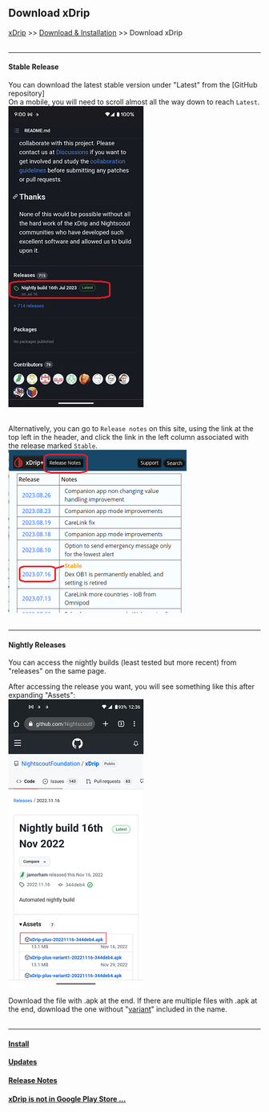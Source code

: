 ## Download xDrip  
[xDrip](../README.md) >> [Download & Installation](./Installation_page.md) >> Download xDrip  
<br/>  
  
---  
  
#### **Stable Release**  
You can download the latest stable version under "Latest" from the [GitHub repository]  
On a mobile, you will need to scroll almost all the way down to reach `Latest`.  
![](./images/Latest_mobile.png)  
<br/>  

Alternatively, you can go to `Release notes` on this site, using the link at the top left in the header, and click the link in the left column associated with the release marked `Stable`.  
![](./images/StableReleaseNotes.png)  
<br/>  
  
---  
  
#### **Nightly Releases**  
You can access the nightly builds (least tested but more recent) from "releases" on the same page.  
  
After accessing the release you want, you will see something like this after expanding "Assets":  
![](./images/apk.png)  
    
Download the file with .apk at the end.  If there are multiple files with .apk at the end, download the one without "[variant](./Variants.md)" included in the name.  
<br/>  
  
---  
  
#### [Install](./Install.md)
#### [Updates](./Updates.md)
#### [Release Notes](./ReleaseNotes.md)
#### [xDrip is not in Google Play Store ...](./App-store.md)

